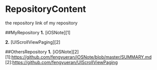 # RepositoryContent

the repository link of my repository

##MyRepository
**1.** [iOSNote][1]

**2.** [UIScrollViewPaging][2]



##OthersRepository
**1.** [iOSNote][2]
[1]:https://github.com/fengyueran/iOSNote/blob/master/SUMMARY.md
[2]:https://github.com/fengyueran/UIScrollViewPaging




